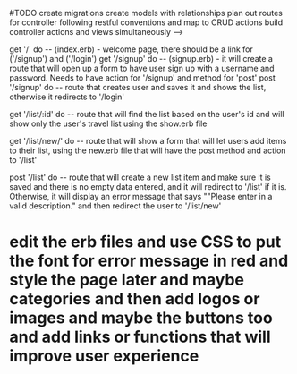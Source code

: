 #TODO
create migrations
create models with relationships
plan out routes for controller following restful conventions
 and map to CRUD actions build controller actions and views simultaneously -->

get '/' do  --  (index.erb) - welcome page, there should be a link for ('/signup') and ('/login')
get '/signup' do -- (signup.erb) - it will create a route that will open up a form to have user sign up with a username and password. Needs to have action for '/signup' and method for 'post'
post '/signup' do -- route that creates user and saves it and shows the list, otherwise it redirects to '/login'


<!-- get '/login' do -- (login.erb) route that shows a form that allows the user to sign in with a username and password
post '/login' do -- route that will , if user is logged in, will need to add session to the hash and redirect to the user's page showing all the items on the user's list -->

get '/list/:id' do -- route that will find the list based on the user's id and will show only the user's travel list using the show.erb file

get '/list/new/' do -- route that will show a form that will let users add items to their list, using the new.erb file that will have the post method and action to '/list'

post '/list' do -- route that will create a new list item and make sure it is saved and there is no empty data entered, and it will redirect to '/list' if it is. Otherwise, it will display an error message that says ""Please enter in a valid description." and then redirect the user to '/list/new'




# edit the erb files and use CSS to put the font for error message in red and style the page later and maybe categories and then add logos or images and maybe the buttons too and add links or functions that will improve user experience






